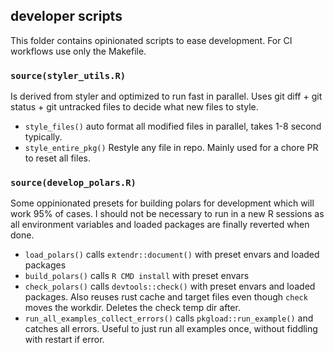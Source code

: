 ## developer scripts
This folder contains opinionated scripts to ease development. For CI workflows use only the
Makefile.

### `source(styler_utils.R)` 
Is derived from styler and optimized to run fast in parallel. Uses git diff + git status + git
untracked files to decide what new files to style.

 - `style_files()` auto format all modified files in parallel, takes 1-8 second typically.
 - `style_entire_pkg()` Restyle any file in repo. Mainly used for a chore PR to reset all files.

### `source(develop_polars.R)` 
Some oppinionated presets for building polars for development which will work 95% of cases. I should
not be necessary to run in a new R sessions as all environment variables and loaded packages are
finally reverted when done.

 - `load_polars()` calls `extendr::document()` with preset envars and loaded packages 
 - `build_polars()` calls `R CMD install` with preset envars
 - `check_polars()` calls `devtools::check()` with preset envars and loaded packages. Also reuses
rust cache and target files even though `check` moves the workdir. Deletes the check temp dir after.
 - `run_all_examples_collect_errors()` calls `pkgload::run_example()` and catches all errors. Useful
 to just run all examples once, without fiddling with restart if error.
